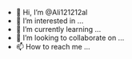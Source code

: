 - 👋 Hi, I’m @Ali121212al
- 👀 I’m interested in ...
- 🌱 I’m currently learning ...
- 💞️ I’m looking to collaborate on ...
- 📫 How to reach me ...

<!---
Ali121212al/Ali121212al is a ✨ special ✨ repository because its `README.md` (this file) appears on your GitHub profile.
You can click the Preview link to take a look at your changes.
--->
